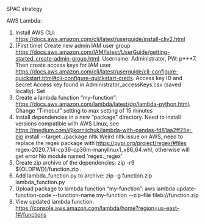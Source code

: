 SPAC strategy

AWS Lambda:
1. Install AWS CLI: https://docs.aws.amazon.com/cli/latest/userguide/install-cliv2.html
2. (First time) Create new admin IAM user group https://docs.aws.amazon.com/IAM/latest/UserGuide/getting-started_create-admin-group.html. Username: Administrator, PW: p***7. Then create access keys for IAM user https://docs.aws.amazon.com/cli/latest/userguide/cli-configure-quickstart.html#cli-configure-quickstart-creds. Access key ID and Secret Access key found in Administrator_accessKeys.csv (saved locally). Set 
3. Create a lambda function “my-function”: https://docs.aws.amazon.com/lambda/latest/dg/lambda-python.html. Change “Timeout” setting to max setting of 15 minutes
4. Install dependencies in a new “package” directory. Need to install versions compatible with AWS Linux, see https://medium.com/@korniichuk/lambda-with-pandas-fd81aa2ff25e: pip install --target ./package nltk Weird nltk issue on AWS, need to replace the regex package with https://pypi.org/project/regex/#files regex-2020.7.14-cp36-cp36m-manylinux1_x86_64.whl, otherwise will get error No module named 'regex._regex'
5. Create zip archive of the dependencies: zip -r9 ${OLDPWD}/function.zip .
6. Add lambda_function.py to archive: zip -g function.zip lambda_function.py
7. Upload package to lambda function “my-function”: aws lambda update-function-code --function-name my-function --zip-file fileb://function.zip
8. View updated lambda function: https://console.aws.amazon.com/lambda/home?region=us-east-1#/functions
